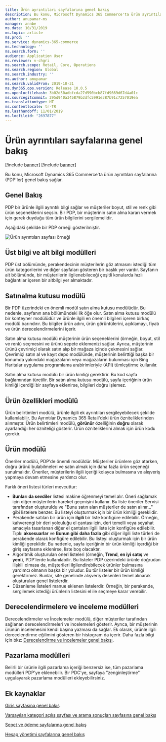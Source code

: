 ```yaml
---
title: Ürün ayrıntıları sayfalarına genel bakış
description: Bu konu, Microsoft Dynamics 365 Commerce'ta ürün ayrıntıları sayfalarına (PDP'ler) genel bakış sağlar.
author: anupamar-ms
manager: annbe
ms.date: 10/31/2019
ms.topic: article
ms.prod: ''
ms.service: dynamics-365-commerce
ms.technology: ''
ms.search.form: ''
audience: Application User
ms.reviewer: v-chgri
ms.search.scope: Retail, Core, Operations
ms.search.region: Global
ms.search.industry: ''
ms.author: anupamar
ms.search.validFrom: 2019-10-31
ms.dyn365.ops.version: Release 10.0.5
ms.openlocfilehash: 3b02d50adbfcda27d590bcb87fd9669d67d4a01c
ms.sourcegitcommit: 295d940a345879b3dfc5991e387b91c7257019ea
ms.translationtype: HT
ms.contentlocale: tr-TR
ms.lasthandoff: 11/01/2019
ms.locfileid: "2697877"
---
```

# <a name="overview-of-product-details-pages"></a>Ürün ayrıntıları sayfalarına genel bakış

[!include [banner](includes/preview-banner.md)]
[!include [banner](includes/banner.md)]

Bu konu, Microsoft Dynamics 365 Commerce'ta ürün ayrıntıları sayfalarına (PDP'ler) genel bakış sağlar.

## <a name="overview"></a>Genel Bakış

PDP bir ürünle ilgili ayrıntılı bilgi sağlar ve müşteriler boyut, stil ve renk gibi ürün seçeneklerini seçsin. Bir PDP, bir müşterinin satın alma kararı vermek için gerek duyduğu tüm ürün bilgilerini sergilemelidir.

Aşağıdaki şekilde bir PDP örneği gösterilmiştir.

![Ürün ayrıntıları sayfası örneği](./media/pdp.PNG)

## <a name="header-and-footer-modules"></a>Üst bilgi ve alt bilgi modülleri

PDP üst bölümünde, perakendecinin müşterilerin göz atmasını istediği tüm ürün kategorilerini ve diğer sayfaları gösteren bir başlık yer vardır. Sayfanın alt bölümünde, bir müşterilerin ilgilenebileceği çeşitli konularda hızlı bağlantılar içeren bir altbilgi yer almaktadır.

## <a name="buy-box-module"></a>Satınalma kutusu modülü

Bir PDP üzerindeki en önemli modül satın alma kutusu modülüdür. Bu nedenle, sayfanın ana bölümündeki ilk öğe olur. Satın alma kutusu modülü bir konteyner modülüdür ve ürünle ilgili en önemli bilgileri içeren birkaç modülü barındırır. Bu bilgiler ürün adını, ürün görüntülerini, açıklamayı, fiyatı ve ürün derecelendirmelerini içerir.

Satın alma kutusu modülü müşterinin ürün seçeneklerini (örneğin, boyut, stil ve renk) seçmesini ve ürünü sepete eklemenizi sağlar. Ayrıca, müşterinin ürünü çevrimiçi olarak satın alıp bir mağaza içinde çekmesini sağlar. Çevrimiçi satın al ve kayıt depo modülünde, müşterinin belirttiği başka bir konumda yakındaki mağazaların veya mağazaların bulunması için Bing Haritalar uygulama programlama arabirimleriyle (API) tümleştirme kullanılır.

Satın alma kutusu modülü bir ürün kimliği gerektirir. Bu kod sayfa bağlamından türetilir. Bir satın alma kutusu modülü, sayfa içeriğinin ürün kimliği içerdiği bir sayfaya eklenirse, bilgileri doğru işlemez.

## <a name="product-specifications-module"></a>Ürün özellikleri modülü

Ürün belirtimleri modülü, ürünle ilgili ek ayrıntıları sergileyebilecek şekilde kullanılabilir. Bu Ayrıntılar Dynamics 365 Retail'deki ürün özniteliklerinden alınmıştır. Ürün belirtimleri modülü, **görünür** özelliğinin **doğru** olarak ayarlandığı her özniteliği gösterir. Ürün özniteliklerini almak için ürün kodu gerekir.

## <a name="recommendations-module"></a>Ürün modülü

Öneriler modülü, PDP'de önemli modüldür. Müşteriler ürünlere göz atarken, doğru ürünü bulabilmeleri ve satın almak için daha fazla ürün seçeneği sunulmalıdır. Öneriler, müşterilerin ilgili içeriği kolayca bulmasına ve alışveriş yapmaya devam etmesine yardımcı olur.

Farklı öneri listesi türleri mevcuttur:

- **Bunları da sevdiler** listesi makine öğrenmeyi temel alır. Öneri sağlamak için diğer müşterilerin hareket geçmişini kullanır. Bu liste öneriler Servisi tarafından oluşturuldu ve "Bunu satın alan müşteriler de satın alınır..." gibi listelere benzer. Bu listeyi oluşturmak için bir ürün kimliği gereklidir.
- Perakende satılan bir ürün için **ilgili** bir liste konfigüre edilebilir. Örneğin, kahverengi bir deri yolculuğu el çantası için, deri temelli veya seyahat amacıyla tasarlanan diğer el çantaları ilgili liste için konfigüre edilebilir. Tıpkı **aksesuarlar** ve **Bunun gibi daha fazla** gibi diğer ilgili liste türleri de perakende olarak konfigüre edilebilir. Bu listeyi oluşturmak için bir ürün kimliği gereklidir. Bu nedenle, sayfa içeriğinin bir ürün kimliği içerdiği bir giriş sayfasına eklenirse, liste boş olacaktır.
- Algoritmik oluşturulan öneri listeleri (örneğin, **Trend**, **en iyi satış** ve **yeni**), PDP'lerde kullanılabilir. Bu listeler PDP üzerindeki ürünle doğrudan ilişkili olmasa da, müşterileri ilgilendirebilecek ürünler bulmasına yardımcı olmanın başka bir yoludur. Bu tür listeler bir ürün kimliği gerektirmez. Bunlar, site genelinde alışveriş desenleri temel alınarak oluşturulan genel listelerdir.
- Düzenleme listeleri manue eklenen listelerdir. Örneğin, bir perakende, sergilemek istediği ürünlerin listesini el ile seçmeye karar verebilir.

## <a name="ratings-and-reviews-module"></a>Derecelendirmelere ve inceleme modülleri

Derecelendirmeler ve İncelemeler modülü, diğer müşteriler tarafından sağlanan derecelendirmeleri ve incelemeleri gösterir. Ayrıca, bir müşterinin ürünün incelemesini kendi başına yazması da sağlar. Ek olarak, ürünle ilgili derecelendirme eğilimini gösteren bir histogram da içerir. Daha fazla bilgi için bkz: [Derecelendirme ve incelemeler genel bakışı](ratings-reviews-overview.md).

## <a name="marketing-modules"></a>Pazarlama modülleri

Belirli bir ürünle ilgili pazarlama içeriği benzersiz ise, tüm pazarlama modülleri PDP'ye eklenebilir. Bir PDC'ye, sayfaya "zenginleştirme" uygulayarak pazarlama modülleri ekleyebilirsiniz. 

## <a name="additional-resources"></a>Ek kaynaklar

[Giriş sayfasına genel bakış](quick-tour-home-page.md)

[Varsayılan kategori açılış sayfası ve arama sonuçları sayfasına genel bakış](category-search-page-overview.md)

[Sepet ve ödeme sayfalarına genel bakış](quick-tour-cart-checkout.md)

[Hesap yönetimi sayfalarına genel bakış](quick-tour-account-management.md)

